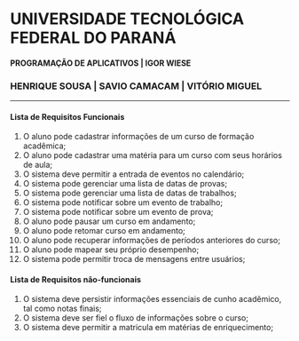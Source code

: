 # UNIVERSIDADE TECNOLÓGICA FEDERAL DO PARANÁ
#### PROGRAMAÇÃO DE APLICATIVOS | IGOR WIESE
### HENRIQUE SOUSA | SAVIO CAMACAM | VITÓRIO MIGUEL
---

#### Lista de Requisitos Funcionais
1. O aluno pode cadastrar informações de um curso de formação acadêmica;
2. O aluno pode cadastrar uma matéria para um curso com seus horários de aula;
3. O sistema deve permitir a entrada de eventos no calendário;
4. O sistema pode gerenciar uma lista de datas de provas;
5. O sistema pode gerenciar uma lista de datas de trabalhos;
6. O sistema pode notificar sobre um evento de trabalho;
7. O sistema pode notificar sobre um evento de prova; 
8. O aluno pode pausar um curso em andamento;
9. O aluno pode retomar curso em andamento;
10. O aluno pode recuperar informações de períodos anteriores do curso;
11. O aluno pode mapear seu próprio desempenho;
12. O sistema pode permitir troca de mensagens entre usuários;

#### Lista de Requisitos não-funcionais
1. O sistema deve persistir informações essenciais de cunho acadêmico, tal como notas finais;
2. O sistema deve ser fiel o fluxo de informações sobre o curso;
3. O sistema deve permitir a matricula em matérias de enriquecimento;
